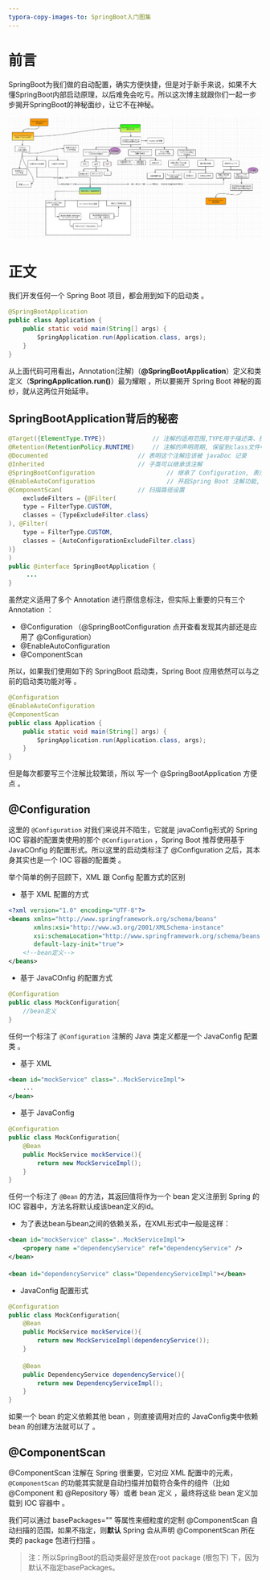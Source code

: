 ```yaml
---
typora-copy-images-to: SpringBoot入门图集
---
```


# 前言

SpringBoot为我们做的自动配置，确实方便快捷，但是对于新手来说，如果不大懂SpringBoot内部启动原理，以后难免会吃亏。所以这次博主就跟你们一起一步步揭开SpringBoot的神秘面纱，让它不在神秘。

![image-20210622170147737](SpringBoot入门图集/image-20210622170147737.png)



# 正文

我们开发任何一个 Spring Boot 项目，都会用到如下的启动类 。

```java
@SpringBootApplication
public class Application {
    public static void main(String[] args) {
        SpringApplication.run(Application.class, args);
    }
}
```

从上面代码可用看出，Annotation(注解)（**@SpringBootApplication**）定义和类定义（**SpringApplication.run()**）最为耀眼 ，所以要揭开 Spring Boot 神秘的面纱，就从这两位开始延申。

## SpringBootApplication背后的秘密

```java
@Target({ElementType.TYPE})				// 注解的适用范围,TYPE用于描述类、接口（包括 包注解类型）或enum声明
@Retention(RetentionPolicy.RUNTIME)		// 注解的声明周期, 保留到class文件中（三个声明周期）
@Documented							// 表明这个注解应该被 javaDoc 记录
@Inherited							// 子类可以继承该注解
@SpringBootConfiguration					// 继承了 Configuration, 表示当前是注解类
@EnableAutoConfiguration					// 开启Spring Boot 注解功能, springboot的四大神器之一, 其借助@Import
@ComponentScan(						// 扫描路径设置
    excludeFilters = {@Filter(
    type = FilterType.CUSTOM,
    classes = {TypeExcludeFilter.class}
), @Filter(
    type = FilterType.CUSTOM,
    classes = {AutoConfigurationExcludeFilter.class}
)}
)
public @interface SpringBootApplication {
     ...
}
```

虽然定义适用了多个 Annotation 进行原信息标注，但实际上重要的只有三个 Annotation ：

- @Configuration 	（@SpringBootConfiguration 点开查看发现其内部还是应用了 @Configuration）
- @EnableAutoConfiguration
- @ComponentScan

所以，如果我们使用如下的 SpringBoot 启动类，Spring Boot 应用依然可以与之前的启动类功能对等 。

```java
@Configuration
@EnableAutoConfiguration
@ComponentScan
public class Application {
    public static void main(String[] args) {
        SpringApplication.run(Application.class, args);
    }
}
```

但是每次都要写三个注解比较繁琐，所以 写一个 @SpringBootApplication 方便点 。



## @Configuration

这里的 `@Configuration` 对我们来说并不陌生，它就是 javaConfig形式的 Spring IOC 容器的配置类使用的那个 `@Configuration` ，Spring Boot 推荐使用基于 JavaCOnfig 的配置形式。所以这里的启动类标注了 @Configuration 之后，其本身其实也是一个 IOC 容器的配置类 。

举个简单的例子回顾下，XML 跟 Config 配置方式的区别 

- 基于 XML 配置的方式 

```xml
<?xml version="1.0" encoding="UTF-8"?>
<beans xmlns="http://www.springframework.org/schema/beans"
       xmlns:xsi="http://www.w3.org/2001/XMLSchema-instance"
       xsi:schemaLocation="http://www.springframework.org/schema/beans http://www.springframework.org/schema/beans/spring-beans-3.0.xsd"
       default-lazy-init="true">
    <!--bean定义-->
</beans>
```

- 基于 JavaCOnfig 的配置方式 

```java
@Configuration
public class MockConfiguration{
    //bean定义
}
```

任何一个标注了 `@Configuration` 注解的 Java 类定义都是一个 JavaConfig 配置类 。

- 基于 XML

```xml
<bean id="mockService" class="..MockServiceImpl">
    ...
</bean>
```

- 基于 JavaConfig 

```java
@Configuration
public class MockConfiguration{
    @Bean
    public MockService mockService(){
        return new MockServiceImpl();
    }
}
```

任何一个标注了 `@Bean` 的方法，其返回值将作为一个 bean 定义注册到 Spring 的 IOC 容器中，方法名将默认成该bean定义的id。

- 为了表达bean与bean之间的依赖关系，在XML形式中一般是这样：

```xml
<bean id="mockService" class="..MockServiceImpl">
    <propery name ="dependencyService" ref="dependencyService" />
</bean>

<bean id="dependencyService" class="DependencyServiceImpl"></bean>
```

- JavaConfig 配置形式

```java
@Configuration
public class MockConfiguration{
    @Bean
    public MockService mockService(){
        return new MockServiceImpl(dependencyService());
    }
    
    @Bean
    public DependencyService dependencyService(){
        return new DependencyServiceImpl();
    }
}
```

如果一个 bean 的定义依赖其他 bean ，则直接调用对应的 JavaConfig类中依赖 bean 的创建方法就可以了 。



## @ComponentScan

@ComponentScan 注解在 Spring 很重要，它对应 XML 配置中的元素，`@ComponentScan` 的功能其实就是自动扫描并加载符合条件的组件（比如@Component 和 @Repository 等）或者 bean 定义 ，最终将这些 bean 定义加载到 IOC 容器中 。

我们可以通过 basePackages="" 等属性来细粒度的定制 @ComponentScan 自动扫描的范围，如果不指定，则**默认** Spring 会从声明 @ComponentScan 所在类的 package 包进行扫描 。

> 注：所以SpringBoot的启动类最好是放在root package (根包下) 下，因为默认不指定basePackages。













































































